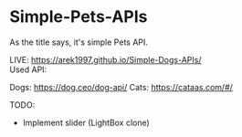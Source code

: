 # Simple-Pets-APIs
As the title says, it's simple Pets API.

LIVE: https://arek1997.github.io/Simple-Dogs-APIs/ \
Used API:

Dogs: https://dog.ceo/dog-api/
Cats: https://cataas.com/#/


TODO:

- Implement slider (LightBox clone)
